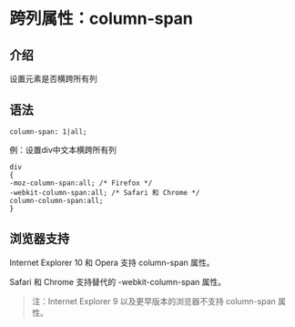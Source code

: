 # 跨列属性：column-span

## 介绍

设置元素是否横跨所有列

##  语法

```
column-span: 1|all;
```

例：设置div中文本横跨所有列

```javscript
div
{
-moz-column-span:all; /* Firefox */
-webkit-column-span:all; /* Safari 和 Chrome */
column-column-span:all;
}
```

## 浏览器支持

Internet Explorer 10 和 Opera 支持 column-span 属性。

Safari 和 Chrome 支持替代的 -webkit-column-span 属性。

> 注：Internet Explorer 9 以及更早版本的浏览器不支持 column-span 属性。